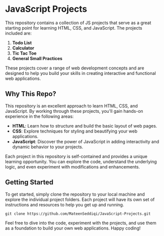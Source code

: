 # JavaScript Projects

This repository contains a collection of JS projects that serve as a great starting point for learning HTML, CSS, and JavaScript. The projects included are:

1. **Todo List**
2. **Calculator**
3. **Tic Tac Toe**
4. **General Small Practices**

These projects cover a range of web development concepts and are designed to help you build your skills in creating interactive and functional web applications.

## Why This Repo?

This repository is an excellent approach to learn HTML, CSS, and JavaScript. By working through these projects, you'll gain hands-on experience in the following areas:

- **HTML**: Learn how to structure and build the basic layout of web pages.
- **CSS**: Explore techniques for styling and beautifying your web applications.
- **JavaScript**: Discover the power of JavaScript in adding interactivity and dynamic behavior to your projects.

Each project in this repository is self-contained and provides a unique learning opportunity. You can explore the code, understand the underlying logic, and even experiment with modifications and enhancements. 


## Getting Started

To get started, simply clone the repository to your local machine and explore the individual project folders. Each project will have its own set of instructions and resources to help you get up and running.

```
git clone https://github.com/MateenSeddiqi/JavaScript-Projects.git
```

Feel free to dive into the code, experiment with the projects, and use them as a foundation to build your own web applications. Happy coding!